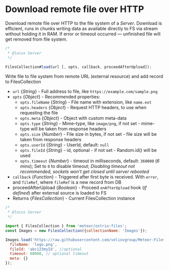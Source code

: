 # Download remote file over HTTP

Download remote file over HTTP to the file system of a *Server*. Download is efficient, runs in chunks writing data as available directly to FS via stream without holding it in RAM. If error or timeout occurred — unfinished file will get removed from file system.

```js
/*
 * @locus Server
 */

FilesCollection#load(url [, opts, callback, proceedAfterUpload]);
```

Write file to file system from remote URL (external resource) and add record to FilesCollection

- `url` {*String*} - Full address to file, like `https://example.com/sample.png`
- `opts` {*Object*} - Recommended properties:
  - `opts.fileName` {*String*} - File name with extension, like `name.ext`
  - `opts.headers` {*Object*} - Request HTTP headers, to use when requesting the file
  - `opts.meta` {*Object*} - Object with custom meta-data
  - `opts.type` {*String*} - Mime-type, like `image/png`, if not set - mime-type will be taken from response headers
  - `opts.size` {*Number*} - File size in bytes, if not set - file size will be taken from response headers
  - `opts.userId` {*String*} - UserId, default: `null`
  - `opts.fileId` {*String*} - id, optional - if not set - Random.id() will be used
  - `opts.timeout` {*Number*} - timeout in milliseconds, default: `360000` (*6 mins*); Set to `0` to disable timeout; *Disabling timeout not recommended, sockets won't get closed until server rebooted*
- `callback` {*Function*} - Triggered after first byte is received. With `error`, and `fileRef`, where `fileRef` is a new record from DB
- proceedAfterUpload {*Boolean*} - Proceed `onAfterUpload` hook (*if defined*) after external source is loaded to FS
- Returns {*FilesCollection*} - Current FilesCollection instance

```js
/*
 * @locus Server
 */

import { FilesCollection } from 'meteor/ostrio:files';
const Images = new FilesCollection({collectionName: 'Images'});

Images.load('https://raw.githubusercontent.com/veliovgroup/Meteor-Files/master/logo.png', {
  fileName: 'logo.png',
  fileId: 'abc123myId', //optional
  timeout: 60000, // optional timeout
  meta: {}
});
```

